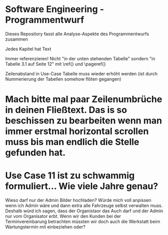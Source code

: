 # Software Engineering - Programmentwurf

Dieses Repository fasst alle Analyse-Aspekte des Programmentwurfs zusammen


Jedes Kapitel hat Text

Immer referenzieren! Nicht "in der unten stehenden Tabelle" sondern "in Tabelle 3.1 auf Seite 12" mit \ref{} und \pageref{}

Zeilenabstand in Use-Case Tabelle muss wieder erhöht werden (ist durch Nummerierung der Tabellen somehow flöten gegangen)

 # Mach bitte mal paar Zeilenumbrüche in deinen Fließtext. Das is so beschissen zu bearbeiten wenn man immer erstmal horizontal scrollen muss bis man endlich die Stelle gefunden hat. 

# Use Case 11 ist zu schwammig formuliert... Wie viele Jahre genau?

Wieso darf nur der Admin Bilder hochladen? Würde mich voll anpissen wenn ich Admin wäre und dann extra alle Fahrzeuge selbst verwalten muss. Deshalb würd ich sagen, dass der  Organistaor das Auch darf und der Admin nur vom Organisator erbt. Wenn wir den Kunden bei der Terminvereinbarung betrachten müssten wir doch auch die Werkstatt beim Wartungstermin mit einbeziehen oder?

